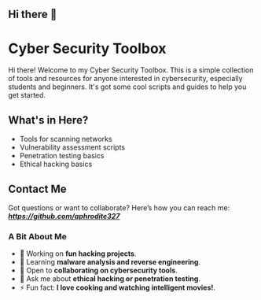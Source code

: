 ## Hi there 👋

# Cyber Security Toolbox
Hi there! Welcome to my Cyber Security Toolbox. This is a simple collection of tools and resources for anyone interested in cybersecurity, especially students and beginners. It's got some cool scripts and guides to help you get started.

## What's in Here?
- Tools for scanning networks
- Vulnerability assessment scripts
- Penetration testing basics
- Ethical hacking basics

## Contact Me
Got questions or want to collaborate? Here’s how you can reach me:
***https://github.com/aphrodite327***

### A Bit About Me
- 🔭 Working on **fun hacking projects**.
- 🌱 Learning **malware analysis and reverse engineering**.
- 👯 Open to **collaborating on cybersecurity tools**.
- 💬 Ask me about **ethical hacking or penetration testing**.
- ⚡ Fun fact: **I love cooking and watching intelligent movies!**.



